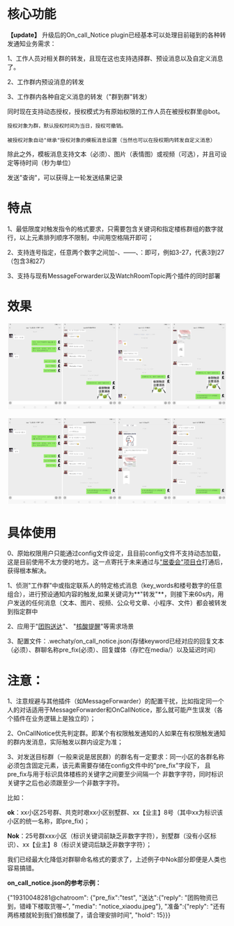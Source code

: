 # 核心功能
**【update】**
升级后的On_call_Notice plugin已经基本可以处理目前碰到的各种转发通知业务需求：

1、工作人员对相关群的转发，且现在这也支持选择群、预设消息以及自定义消息了。

2、工作群内预设消息的转发

3、工作群内各种自定义消息的转发（"群到群"转发）

同时现在支持动态授权，授权模式为有原始权限的工作人员在被授权群里@bot。

    授权对象为群，默认授权时间为当日，授权可撤销。

    被授权对象自动"继承"授权对象的模板消息设置（当然也可以在授权期内转发自定义消息）

除此之外，模板消息支持文本（必须）、图片（表情图）或视频（可选），并且可设定等待时间（秒为单位）

发送"查询"，可以获得上一轮发送结果记录

# 特点

1、最低限度对触发指令的格式要求，只需要包含关键词和指定楼栋群组的数字就行，以上元素排列顺序不限制，中间用空格隔开即可；

2、支持连号指定，任意两个数字之间加-、——、：即可，例如3-27，代表3到27（包含3和27）

3、支持与现有MessageForwarder以及WatchRoomTopic两个插件的同时部署

# 效果

![img](/asset/Collage_20220424_201527.jpg)

![img](/asset/Collage_20220424_201634.jpg)

# 具体使用
0、原始权限用户只能通过config文件设定，且目前config文件不支持动态加载，这是目前使用不太方便的地方。这一点寄托于未来通过与["居委会"项目仓](https://github.com/ShanghaiITVolunteer/JuWeiHui)打通后，获得根本解决。

1、侦测"工作群"中或指定联系人的特定格式消息（key_words和楼号数字的任意组合），进行预设通知内容的触发,如果关键词为**"转发"**，则接下来60s内，用户发送的任何消息（文本、图片、视频、公众号文章、小程序、文件）都会被转发到指定群中

2、应用于"[团购送达](https://github.com/ShanghaiITVolunteer/AntigenWechatBot/issues/25#issuecomment-1104817261)"、
"[核酸提醒](https://github.com/ShanghaiITVolunteer/AntigenWechatBot/issues/25#issuecomment-1104823018)"等需求场景

3、配置文件：.wechaty/on_call_notice.json(存储keyword已经对应的回复文本（必须）、群聊名称pre_fix(必须）、回复媒体（存贮在media/）以及延迟时间）

# 注意：

1、注意规避与其他插件（如MessageForwarder）的配置干扰，比如指定同一个人的对话适用于MessageForwarder和OnCallNotice，那么就可能产生误发（各个插件在业务逻辑上是独立的）；

2、OnCallNotice优先判定群。即某个有权限触发通知的人如果在有权限触发通知的群内发消息，实际触发以群内设定为准；

3、对发送目标群（一般来说是居民群）的群名有一定要求：同一小区的各群名称必须包含固定元素，该元素需要存储在config文件中的"pre_fix"字段下， 且pre_fix与用于标识具体楼栋的关键字之间要至少间隔一个
非数字字符，同时标识关键字之后也必须跟至少一个非数字字符。

比如：

**ok**：xx小区25号群、共克时艰xx小区别墅群、xx【业主】8号（其中xx为标识该小区的统一名称，即pre_fix)；

**Nok**：25号群xxx小区（标识关键词前缺乏非数字字符），别墅群（没有小区标识）、xx【业主】8（标识关键词后缺乏非数字字符）；

我们已经最大化降低对群聊命名格式的要求了，上述例子中Nok部分即便是人类也容易搞错。

**on_call_notice.json的参考示例：**

{"19310048281@chatroom": 
{"pre_fix":"test", 
"送达":{"reply": "团购物资已到，错峰下楼取货喔~", "media": "notice_xiaodu.jpeg"}, 
"准备":{"reply": "还有两栋楼就轮到我们做核酸了，请合理安排时间", "hold": 15}}}
